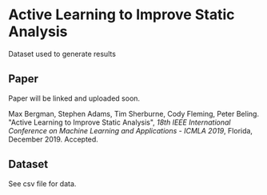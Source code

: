 # Active Learning to Improve Static Analysis
Dataset used to generate results

## Paper
Paper will be linked and uploaded soon.

Max Bergman, Stephen Adams, Tim Sherburne, Cody Fleming, Peter Beling. "Active Learning to Improve Static Analysis", _18th IEEE International Conference on Machine Learning and Applications - ICMLA 2019_, Florida, December 2019. Accepted.

## Dataset
See csv file for data.
